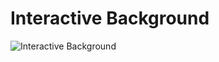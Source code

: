 # Interactive Background

![Interactive Background](https://github.com/michu990902/react-interactive-background/tree/master/screenshots/1.png)